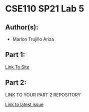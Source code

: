 # CSE110 SP21 Lab 5

## Author(s):
- Marlon  Trujillo Ariza

## Part 1:

[Link To Site](https://mtrujilloariza.github.io/Lab5/)

## Part 2:

LINK TO YOUR PART 2 REPOSITORY

[Link to latest issue](https://github.com/mtrujilloariza/github-actions-for-ci/issues/8)